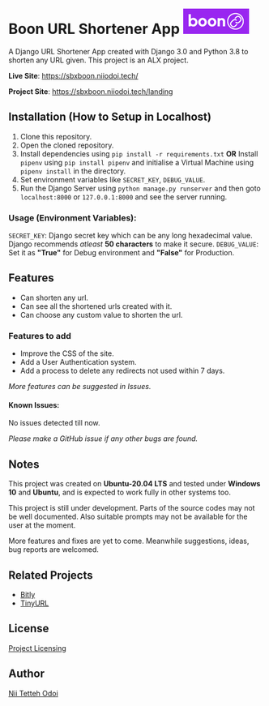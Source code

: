 # Boon URL Shortener App ![Boon URL Shortener App](/router/static/images/boon2.png)

A Django URL Shortener App created with Django 3.0 and Python 3.8 to shorten any URL given. This project is an ALX project.

**Live Site**: https://sbxboon.niiodoi.tech/

**Project Site**: https://sbxboon.niiodoi.tech/landing

## Installation (How to Setup in Localhost)

1. Clone this repository.
2. Open the cloned repository.
3. Install dependencies using ``pip install -r requirements.txt``
**OR**
Install ``pipenv`` using ``pip install pipenv`` and initialise a Virtual Machine using ``pipenv install`` in the directory.
4. Set environment variables like `SECRET_KEY`, `DEBUG_VALUE`.
5. Run the Django Server using ``python manage.py runserver`` and then goto ``localhost:8000`` or ``127.0.0.1:8000`` and see the server running.

### Usage (Environment Variables):

`SECRET_KEY`: Django secret key which can be any long hexadecimal value. Django recommends *atleast* **50 characters** to make it secure.
`DEBUG_VALUE`: Set it as **"True"** for Debug environment and **"False"** for Production.


## Features

- Can shorten any url.
- Can see all the shortened urls created with it.
- Can choose any custom value to shorten the url.

### Features to add

- Improve the CSS of the site.
- Add a User Authentication system.
- Add a process to delete any redirects not used within 7 days.

*More features can be suggested in Issues.*

#### Known Issues:

No issues detected till now.

*Please make a GitHub issue if any other bugs are found.*

## Notes

This project was created on **Ubuntu-20.04 LTS** and tested under **Windows 10** and **Ubuntu**, and is expected to work fully in other systems too.

This project is still under development. Parts of the source codes may not be well documented. Also suitable prompts may not be available for the user at the moment.

More features and fixes are yet to come. Meanwhile suggestions, ideas, bug reports are welcomed.

## Related Projects
* [Bitly](https://bitly.com/)
* [TinyURL](https://tinyurl.com/app)

## License

[Project Licensing](https://github.com/Nii-Odoi1/Boon/blob/master/LICENSE)

## Author

[Nii Tetteh Odoi](https://www.linkedin.com/in/nii-odoi/)
